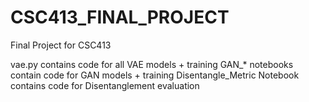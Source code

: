 # CSC413_FINAL_PROJECT

Final Project for CSC413 

vae.py contains code for all VAE models + training
GAN_* notebooks contain code for GAN models + training
Disentangle_Metric Notebook contains code for Disentanglement evaluation
